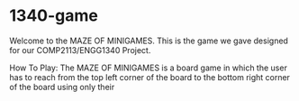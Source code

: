 # 1340-game

Welcome to the MAZE OF MINIGAMES. This is the game we gave designed for our COMP2113/ENGG1340 Project.

How To Play:
The MAZE OF MINIGAMES is a board game in which the user has to reach from the top left corner of the board to the bottom right corner of the board using only their 
